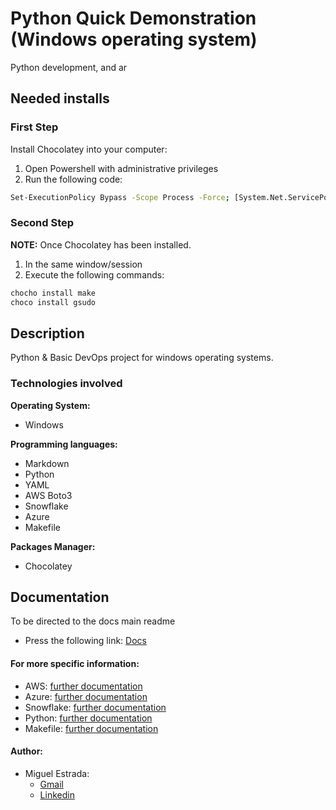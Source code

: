 # Python Quick Demonstration (Windows operating system)

Python development, and ar

## Needed installs

### First Step

Install Chocolatey into your computer:
1. Open Powershell with administrative privileges
2. Run the following code:
```bash
Set-ExecutionPolicy Bypass -Scope Process -Force; [System.Net.ServicePointManager]::SecurityProtocol = [System.Net.ServicePointManager]::SecurityProtocol -bor 3072; iex ((New-Object System.Net.WebClient).DownloadString('https://community.chocolatey.org/install.ps1'))
```


### Second Step

**NOTE:** Once Chocolatey has been installed.
1. In the same window/session
2. Execute the following commands:

```bash
chocho install make
choco install gsudo
```

## Description

Python & Basic DevOps project for windows operating systems.

### Technologies involved

**Operating System:**
- Windows

**Programming languages:**
- Markdown
- Python
- YAML
- AWS Boto3
- Snowflake
- Azure
- Makefile

**Packages Manager:**
- Chocolatey

## Documentation 
To be directed to the docs main readme
- Press the following link: [Docs](docs/)

#### For more specific information:

- AWS: [further documentation](docs/AWS.md)
- Azure: [further documentation](docs/Azure.md)
- Snowflake: [further documentation](docs/Snowflake.md)
- Python: [further documentation](docs/Python.md)
- Makefile: [further documentation](docs/Makefile.md)

#### Author:

- Miguel Estrada: 
  - [Gmail](docs/AWS.md)
  - [Linkedin](docs/AWS.md)